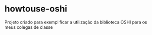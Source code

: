 # howtouse-oshi
Projeto criado para exemplificar a utilização da biblioteca OSHI para os meus colegas de classe
